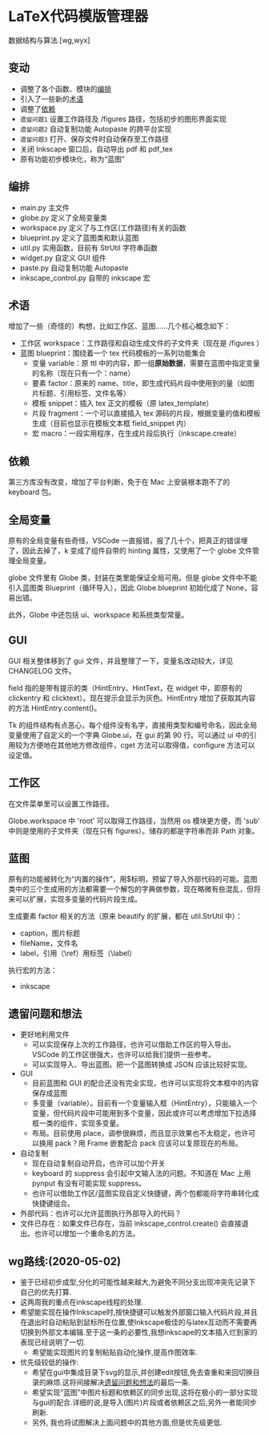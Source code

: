 # LaTeX代码模版管理器

数据结构与算法.[wg,wyx]

## 变动

- 调整了各个函数、模块的[编排](#文件结构)
- 引入了一些新的[术语](#术语)
- 调整了[依赖](#依赖)
- `遗留问题1` 设置工作路径及 /figures 路径，包括初步的图形界面实现
- `遗留问题2` 自动复制功能 Autopaste 的跨平台实现
- `遗留问题3` 打开、保存文件时自动保存至工作路径
- 关闭 Inkscape 窗口后，自动导出 pdf 和 pdf_tex
- 原有功能初步模块化，称为“蓝图”

## 编排

- main.py 主文件
- globe.py 定义了全局变量类
- workspace.py 定义了与工作区(工作路径)有关的函数
- blueprint.py 定义了蓝图类和默认蓝图
- util.py 实用函数，目前有 StrUtil 字符串函数
- widget.py 自定义 GUI 组件
- paste.py 自动复制功能 Autopaste
- inkscape_control.py 自带的 inkscape 宏

## 术语

增加了一些（奇怪的）构想，比如工作区、蓝图……几个核心概念如下：

- 工作区 workspace：工作路径和自动生成文件的子文件夹（现在是 /figures ）
- 蓝图 blueprint：围绕着一个 tex 代码模板的一系列功能集合
  - 变量 variable：原 ttl 中的内容，即一组**原始数据**，需要在蓝图中指定变量的名称（现在只有一个：name）
  - 要素 factor：原来的 name、title，即生成代码片段中使用到的量（如图片标题、引用标签、文件名等）
  - 模板 snippet：插入 tex 正文的模板（原 latex_template）
  - 片段 fragment：一个可以直接插入 tex 源码的片段，根据变量的值和模板生成（目前也显示在模板文本框 field_snippet 内）
  - 宏 macro：一段实用程序，在生成片段后执行（inkscape.create）

## 依赖

第三方库没有改变，增加了平台判断，免于在 Mac 上安装根本跑不了的 keyboard 包。

## 全局变量

原有的全局变量有些奇怪，VSCode 一直报错，报了几十个，把真正的错误埋了，​因此去掉了，k 变成了组件自带的 hinting 属性，又使用了一个 globe 文件管理全局变量。

globe 文件里有 Globe 类，封装在类里能保证全局可用。但是 globe 文件中不能引入蓝图类 Blueprint（循环导入），因此 Globe.blueprint 初始化成了 None，容易出错。

此外，Globe 中还包括 ui、workspace 和系统类型常量。

## GUI

GUI 相关整体移到了 gui 文件，并且整理了一下，变量名改动较大，详见 CHANGELOG 文件。

field 指的是带有提示的类（HintEntry、HintText，在 widget 中，即原有的 clickentry 和 clicktext）。现在提示会显示为灰色。HintEntry 增加了获取其内容的方法 HintEntry.content()。

Tk 的组件结构有点恶心，每个组件没有名字，直接用类型和编号命名，因此全局变量使用了自定义的一个字典 Globe.ui，在 gui 的第 90 行。可以通过 ui 中的引用较为方便地在其他地方修改组件，cget 方法可以取得值，configure 方法可以设定值。

## 工作区

在文件菜单里可以设置工作路径。

Globe.workspace 中 'root' 可以取得工作路径，当然用 os 模块更方便，而 'sub' 中则是使用的子文件夹（现在只有 figures）。储存的都是字符串而非 Path 对象。

## 蓝图

原有的功能被转化为“内置的操作”，用$标明，预留了导入外部代码的可能。蓝图类中的三个生成用的方法都需要一个解包的字典做参数，现在略微有些混乱，但将来可以扩展，实现多变量的代码片段生成。

生成要素 factor 相关的方法（原来 beautify 的扩展，都在 util.StrUtil 中）：

- caption，图片标题
- fileName，文件名
- label，引用（\ref）用标签（\label）

执行宏的方法：

- inkscape

## 遗留问题和想法

- 更好地利用文件
  - 可以实现保存上次的工作路径，也许可以借助工作区的导入导出。VSCode 的工作区很强大，也许可以给我们提供一些参考。
  - 可以实现导入、导出蓝图。把一个蓝图转换成 JSON 应该比较好实现。
- GUI
  - 目前蓝图和 GUI 的配合还没有完全实现，也许可以实现将文本框中的内容保存成蓝图
  - 多变量（variable）。目前有一个变量输入框（HintEntry），只能输入一个变量，但代码片段中可能用到多个变量，因此或许可以考虑增加下拉选择框一类的组件，实现多变量。
  - 布局。目前使用 place，调参很麻烦，而且显示效果也不太稳定，也许可以换用 pack？用 Frame 嵌套配合 pack 应该可以复原现在的布局。
- 自动复制
  - 现在自动复制自动开启，也许可以加个开关
  - keyboard 的 suppress 会引起中文输入法的问题。不知道在 Mac 上用 pynput 有没有可能实现 suppress。
  - 也许可以借助工作区/蓝图实现自定义快捷键，两个包都能将字符串转化成快捷键组合。
- 外部代码：也许可以允许蓝图执行外部导入的代码？
- 文件已存在：如果文件已存在，当前 inkscape_control.create() 会直接退出。也许可以增加一个重命名的方法。

## wg路线:(2020-05-02)

- 鉴于已经初步成型,分化的可能性越来越大,为避免不同分支出现冲突先记录下自己的优先打算.
- 这两周我的重点在inkscape线程的处理.
- 希望能实现在操作Inkscape时,按快捷键可以触发外部窗口输入代码片段,并且在退出时自动粘贴到鼠标所在位置,使Inkscape极佳的与latex互动而不需要再切换到外部文本编辑.至于这一条的必要性,我想inkscape的文本插入烂到家的表现已经说明了一切.
  - 希望能实现图片的复制粘贴自动化操作,提高作图效率.
- 优先级较低的操作:
  - 希望在gui中集成目录下svg的显示,并创建edit按钮,免去查重和来回切换目录的麻烦.这将间接解决[遗留问题和想法](#遗留问题和想法)的最后一条.
  - 希望实现“蓝图”中图片标题和依赖区的同步出现,这将在极小的一部分实现与gui的配合.详细的说,是导入(图片)片段或者依赖区之后,另外一者能同步刷新.
  - 另外, 我也将试图解决上面问题中的其他方面,但是优先级更低.



